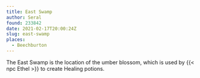 ```yaml
---
title: East Swamp
author: Seral
found: 233842
date: 2021-02-17T20:00:24Z
slug: east-swamp
places:
  - Beechburton
---
```


The East Swamp is the location of the umber blossom, which is used by {{< npc Ethel >}} to create Healing potions.<!--more-->
